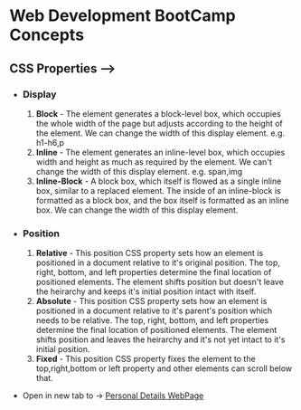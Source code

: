 # Web Development BootCamp Concepts

## CSS Properties -->

 - ### Display
	1. **Block** - The element generates a block-level box, which occupies the whole width of the page but adjusts according to the height of the element. We can change the width of this display element. e.g. h1-h6,p
	2. **Inline** - The element generates an inline-level box, which occupies width and height as much as required by the element. We can't change the width of this display element. e.g. span,img
	3. **Inline-Block** - A block box, which itself is flowed as a single inline box, similar to a replaced element. The inside of an inline-block is formatted as a block box, and the box itself is formatted as an inline box. We can change the width of this display element.
 
 - ### Position
	1. **Relative** - This position CSS property sets how an element is positioned in a document relative to it's original position. The top, right, bottom, and left properties determine the final location of positioned elements. The element shifts position but doesn't leave the heirarchy and keeps it's initial position intact with itself.
	2. **Absolute** - This position CSS property sets how an element is positioned in a document relative to it's parent's position which needs to be relative. The top, right, bottom, and left properties determine the final location of positioned elements. The element shifts position and leaves the heirarchy and it's not yet intact to it's initial position.
	3. **Fixed** - This position CSS property fixes the element to the top,right,bottom or left property and other elements can scroll below that.
	
	
- Open in new tab to -> [Personal Details WebPage](https://subhampaul21.github.io/PersonalWebsite)